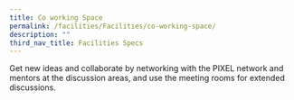 ```yaml
---
title: Co working Space
permalink: /facilities/Facilities/co-working-space/
description: ""
third_nav_title: Facilities Specs
---
```

Get new ideas and collaborate by networking with the PIXEL network and mentors at the discussion areas, and use the meeting rooms for extended discussions.


